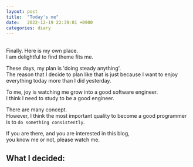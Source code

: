 ```yaml
---
layout: post
title:  "Today's me"
date:   2022-12-19 22:39:01 +0900
categories: diary
---
```

<br>
Finally.
Here is my own place. <br>
I am delightful to find theme fits me.

These days, my plan is 'doing steady anything'. <br>
The reason that I decide to plan like that is just because 
I want to enjoy everything today more than I did yesterday. <br>

To me, joy is watching me grow into a good software engineer. <br>
I think I need to study to be a good engineer. <br>

There are many concept. <br>
However, I think the most important quality to become a good programmer is to `do something consistently`. <br>

If you are there, and you are interested in this blog, <br>
you know me or not, please watch me.

What I decided:
- 
